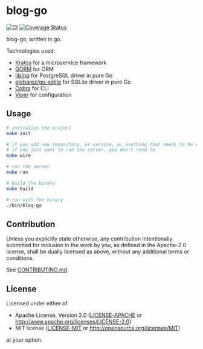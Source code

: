 # blog-go

[![CI](https://github.com/pplmx/blog-go/workflows/CI/badge.svg)](https://github.com/pplmx/blog-go/actions)
[![Coverage Status](https://coveralls.io/repos/github/pplmx/blog-go/badge.svg?branch=main)](https://coveralls.io/github/pplmx/blog-go?branch=main)

blog-go, written in go.

Technologies used:

- [Kratos](https://go-kratos.dev/) for a microservice framework
- [GORM](https://gorm.io/) for ORM
- [lib/pq](https://github.com/lib/pq) for PostgreSQL driver in pure Go
- [glebarez/go-sqlite](https://github.com/glebarez/go-sqlite) for SQLite driver in pure Go
- [Cobra](https://github.com/spf13/cobra) for CLI
- [Viper](https://github.com/spf13/viper) for configuration

## Usage

```bash
# initialize the project
make init

# if you add new repository, or service, or anything that needs to be wired
# if you just want to run the server, you don't need to
make wire

# run the server
make run

# build the binary
make build

# run with the binary
./bin/blog-go
```

## Contribution

Unless you explicitly state otherwise, any contribution intentionally submitted
for inclusion in the work by you, as defined in the Apache-2.0 license, shall be
dually licensed as above, without any additional terms or conditions.

See [CONTRIBUTING.md](CONTRIBUTING.md).

## License

Licensed under either of

* Apache License, Version 2.0
  ([LICENSE-APACHE](LICENSE-APACHE) or http://www.apache.org/licenses/LICENSE-2.0)
* MIT license
  ([LICENSE-MIT](LICENSE-MIT) or http://opensource.org/licenses/MIT)

at your option.

